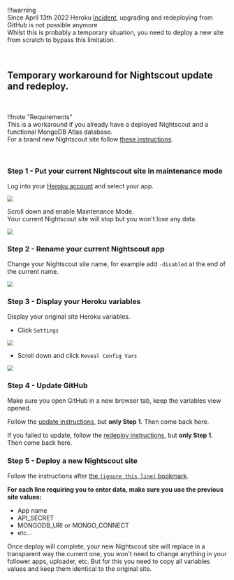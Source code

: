 !!!warning  
    Since April 13th 2022 Heroku [Incident](https://status.heroku.com/incidents/2413), upgrading and redeploying from GitHub is not possible anymore  
    Whilst this is probably a temporary situation, you need to deploy a new site from scratch to bypass this limitation.  

</br>

## Temporary workaround for Nightscout update and redeploy.

</br>

!!!note "Requirements"  
    This is a workaround if you already have a deployed Nightscout and a functional MongoDB Atlas database.  
    For a brand new Nightscout site follow [these instructions](../../nightscout/new_user).

</br>

### Step 1 - Put your current Nightscout site in maintenance mode

Log into your [Heroku account](https://dashboard.heroku.com/apps) and select your app.

<img src="../../nightscout/img/SetupNS00.png" style="zoom:80%;" />

Scroll down and enable Maintenance Mode.  
Your current Nightscout site will stop but you won't lose any data.

<img src="../../troubleshoot/img/Cleanup00a.png" style="zoom:80%;" >

### Step 2 - Rename your current Nightscout app

Change your Nightscout site name, for example add `-disabled` at the end of the current name.

<img src="../../nightscout/img/Security01.png" style="zoom:80%;" />

### Step 3 - Display your Heroku variables

Display your original site Heroku variables.

- Click `Settings`

<img src="../../nightscout/img/SetupNS01.png" style="zoom:80%;" />

- Scroll down and click `Reveal Config Vars`

<img src="../../nightscout/img/SetupNS02.png" style="zoom:80%;" />

### Step 4 - Update GitHub

Make sure you open GitHub in a new browser tab, keep the variables view opened.

Follow the [update instructions](../update/#step1-update-your-repository-in-github), but **only Step 1**. Then come back here.

If you failed to update, follow the [redeploy instructions](../redeploy/#step-1-cleanup-github), but **only Step 1**. Then come back here.

### Step 5 - Deploy a new Nightscout site

Follow the instructions after [the `(ignore this line)` bookmark](../../nightscout/new_user/#ignore-this-line).

**For each line requiring you to enter data, make sure you use the previous site values:**

- App name
- API_SECRET
- MONGODB_URI or MONGO_CONNECT
- etc...

Once deploy will complete, your new Nightscout site will replace in a transparent way the current one, you won't need to change anything in your follower apps, uploader, etc. But for this you need to copy all variables values and keep them identical to the original site.

